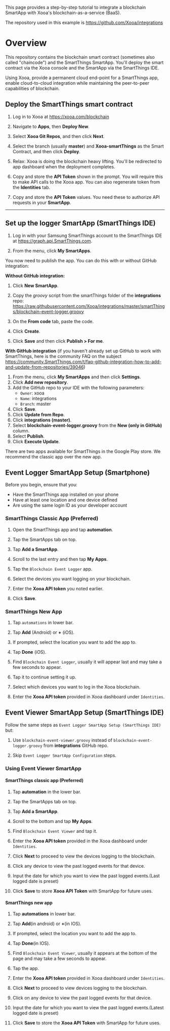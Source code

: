 
This page provides a step-by-step tutorial to integrate a blockchain SmartApp with Xooa's blockchain-as-a-service (BaaS).

The repository used in this example is <https://github.com/Xooa/integrations>

# Overview

This repository contains the blockchain smart contract (sometimes also called "chaincode") and the SmartThings SmartApp. You'll deploy the smart contract via the Xooa console and the SmartApp via the SmartThings IDE.

Using Xooa, provide a permanent cloud end-point for a SmartThings app, enable cloud-to-cloud integration while maintaining the peer-to-peer capabilities of blockchain.

## Deploy the SmartThings smart contract 

 
1. Log in to Xooa at <https://xooa.com/blockchain>

2. Navigate to **Apps**, then **Deploy New**.

3. Select **Xooa Git Repos**, and then click **Next**.

4. Select the branch (usually **master**) and **Xooa-smartThings** as the Smart Contract, and then click **Deploy**.

5. Relax:  Xooa is doing the blockchain heavy lifting. You'll be redirected to app dashboard when the deployment completes.

6. Copy and store the **API Token** shown in the prompt. You will require this to make API calls to the Xooa app. You can also regenerate token from the **Identities** tab.

7. Copy and store the **API Token** values. You need these to authorize API requests in your **SmartApp**.

___

## Set up the logger SmartApp (SmartThings IDE)

1. Log in with your Samsung SmartThings account to the SmartThings IDE at <https://graph.api.SmartThings.com>.

2. From the menu, click **My SmartApps**.

You now need to publish the app.  You can do this with or without GitHub integration:

**Without GitHub integration:**

1. Click **New SmartApp**.

2. Copy the *groovy* script from the smartThings folder of the  **integrations** repo: <https://raw.githubusercontent.com/Xooa/integrations/master/smartThings/blockchain-event-logger.groovy>
    
3. On the **From code** tab, paste the code.

4. Click **Create**.

5. Click **Save** and then click **Publish > For me**.

**With GitHub integration** (if you haven't already set up GitHub to work with SmartThings, here is the community FAQ on the subject <https://community.SmartThings.com/t/faq-github-integration-how-to-add-and-update-from-repositories/39046>)

1. From the menu, click **My SmartApps** and then click **Settings**.   
2. Click **Add new repository**.
3.  Add the GitHub repo to your IDE with the following parameters:
    * `Owner`: xooa
    * `Name`: integrations
    * `Branch`: master
4. Click **Save**.
5. Click **Update from Repo**.
6. Click **integrations (master)**.
7. Select **blockchain-event-logger.groovy** from the **New (only in GitHub)** column.
8.  Select **Publish**.
9.  Click  **Execute Update**.


There are two apps available for SmartThings in the Google Play store. We recommend the classic app over the new app.

## Event Logger SmartApp Setup (Smartphone)
Before you begin, ensure that you:

* Have the SmartThings app installed on your phone
* Have at least one location and one device defined
* Are using the same login ID as your developer account


### SmartThings Classic App (Preferred)

1. Open the SmartThings app and tap **automation**.

2. Tap the SmartApps tab on top.

3. Tap **Add a SmartApp**.

4. Scroll to the last entry and then tap **My Apps**.

5. Tap the `Blockchain Event Logger` app.

6. Select the devices you want logging on your blockchain.

7. Enter the **Xooa API token** you noted earlier.

9. Click **Save**.

### SmartThings New App

1. Tap `automations` in lower bar.

2. Tap **Add** (Android) or **+** (iOS).

3. If prompted, select the location you want to add the app to.

4. Tap **Done** (iOS).

5. Find `Blockchain Event Logger`, usually it will appear last and may take a few seconds to appear.

6. Tap it to continue setting it up.

7. Select which devices you want to log in the Xooa blockchain.

8. Enter the **Xooa API token** provided in Xooa dashboard under `Identities`.

## Event Viewer SmartApp Setup (SmartThings IDE)

Follow the same steps as `Event Logger SmartApp Setup (SmartThings IDE)` but:

1. Use `blockchain-event-viewer.groovy` instead of `blockchain-event-logger.groovy` from **integrations** GitHub repo.

2. Skip `Event Logger SmartApp Configuration` steps.

### Using Event Viewer SmartApp

#### SmartThings classic app (Preferred)

1. Tap **automation** in the lower bar.

2. Tap the SmartApps tab on top.

3. Tap **Add a SmartApp**.

4. Scroll to the bottom and tap **My Apps**.

5. Find `Blockchain Event Viewer` and tap it.

6. Enter the **Xooa API token** provided in the Xooa dashboard under `Identities`.

7. Click **Next** to proceed to view the devices logging to the blockchain.

8. Click any device to view the past logged events for that device.

9. Input the date for which you want to view the past logged events.(Last logged date is preset)

10. Click **Save** to store **Xooa API Token** with SmartApp for future uses.

#### SmartThings new app

1. Tap **automations** in lower bar.

2. Tap **Add**(in android) or **+**(in IOS).

3. If prompted, select the location you want to add the app to.

4. Tap **Done**(in IOS).

5. Find `Blockchain Event Viewer`, usually it appears at the bottom of the page and may take a few seconds to appear.

6. Tap the app.

7. Enter the **Xooa API token** provided in Xooa dashboard under `Identities`.

8. Click **Next** to proceed to view devices logging to the blockchain.

9. Click on any device to view the past logged events for that device.

10. Input the date for which you want to view the past logged events.(Latest logged date is preset)

11. Click **Save** to store the **Xooa API Token** with SmartApp for future uses.
